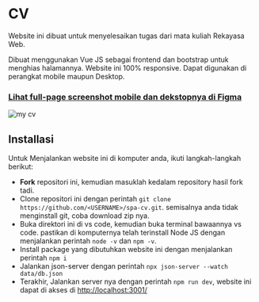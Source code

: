 # CV

Website ini dibuat untuk menyelesaikan tugas dari mata kuliah Rekayasa Web. 

Dibuat menggunakan Vue JS sebagai frontend dan bootstrap untuk menghias halamannya. Website ini 100% responsive. Dapat digunakan di perangkat mobile maupun Desktop.

### [Lihat full-page screenshot mobile dan dekstopnya di Figma](https://www.figma.com/file/8sUDsRyTdxDD8MyZPNoBY4/cv?node-id=0%3A1)

![my cv](https://raw.githubusercontent.com/Galangaidil/spa-cv/master/public/Screenshot%202021-10-19%20at%2010-46-39%20Galang%20A%20Profesional%20Web%20Developer.png)

## Installasi

Untuk Menjalankan website ini di komputer anda, ikuti langkah-langkah berikut:
- **Fork** repositori ini, kemudian masuklah kedalam repository hasil fork tadi.
- Clone repositori ini dengan perintah `git clone https://github.com/<USERNAME>/spa-cv.git`. semisalnya anda tidak menginstall git, coba download zip nya.
- Buka direktori ini di vs code, kemudian buka terminal bawaannya vs code. pastikan di komputernya telah terinstall Node JS dengan menjalankan perintah `node -v` dan `npm -v`.
- Install package yang dibutuhkan website ini dengan menjalankan perintah `npm i`
- Jalankan json-server dengan perintah `npx json-server --watch data/db.json`
- Terakhir, Jalankan server nya dengan perintah `npm run dev`, website ini dapat di akses di [http://localhost:3001/](http://localhost:3001/)



